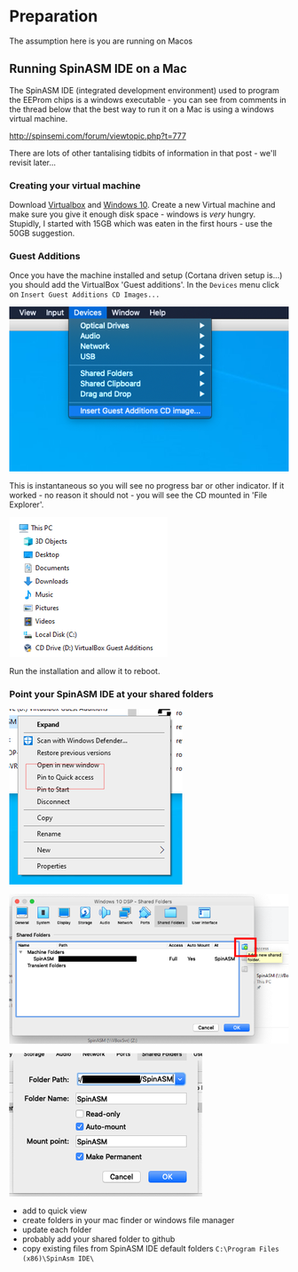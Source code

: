 # Preparation

The assumption here is you are running on Macos

## Running SpinASM IDE on a Mac

The SpinASM IDE (integrated development environment) used to program the EEProm chips is a windows executable - you can see from comments in the thread below that the best way to run it on a Mac is using a windows virtual machine.

http://spinsemi.com/forum/viewtopic.php?t=777

There are lots of other tantalising tidbits of information in that post - we'll revisit later...

### Creating your virtual machine

Download [Virtualbox](https://www.virtualbox.org/wiki/Downloads) and [Windows 10](https://www.microsoft.com/en-us/software-download/windows10ISO). Create a new Virtual machine and make sure you give it enough disk space - windows is _very_ hungry. Stupidly, I started with 15GB which was eaten in the first hours - use the 50GB suggestion.

### Guest Additions

Once you have the machine installed and setup (Cortana driven setup is...) you should add the VirtualBox 'Guest additions'. In the `Devices` menu click on `Insert Guest Additions CD Images...`

![](../images/DevicesInsertGuestAdditions.png)

This is instantaneous so you will see no progress bar or other indicator. If it worked - no reason it should not - you will see the CD mounted in 'File Explorer'.

![](../images/GuestAdditionsCDMounted.png)

Run the installation and allow it to reboot.

### Point your SpinASM IDE at your shared folders

![](../images/PinToQuickAccess.png)

![](../images/SharedFolderButtonAddNew.png)

![](../images/SharedFolderConfig.png)

- add to quick view
- create folders in your mac finder or windows file manager
- update each folder
- probably add your shared folder to github
- copy existing files from SpinASM IDE default folders `C:\Program Files (x86)\SpinAsm IDE\`